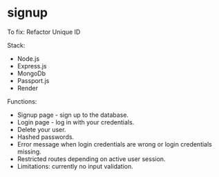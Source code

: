 # signup
To fix:
Refactor
Unique ID

Stack:
<ul><li>Node.js</li>
<li>Express.js</li>
<li>MongoDb</li>
<li>Passport.js</li>
<li>Render</li>
</ul>


Functions:
<ul>
  <li>Signup page - sign up to the database.</li>
  <li>Login page - log in with your credentials.</li>
  <li>Delete your user.</li>
  <li>Hashed passwords.</li>
  <li>Error message when login credentials are wrong or login credentials missing.</li>
  <li>Restricted routes depending on active user session.</li>
  <li>Limitations: currently no input validation.</li>
</ul>


